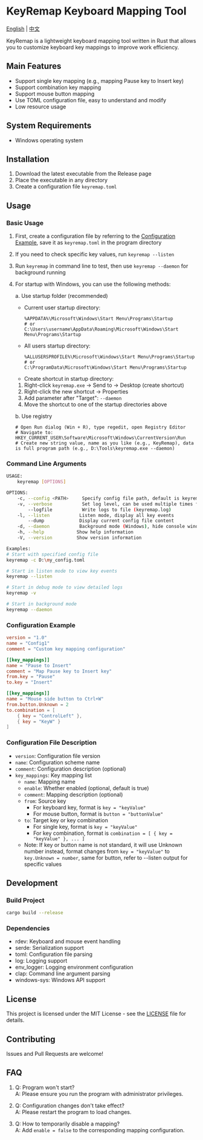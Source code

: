 # KeyRemap Keyboard Mapping Tool

[English](README_en.md) | [中文](README.md)

KeyRemap is a lightweight keyboard mapping tool written in Rust that allows you to customize keyboard key mappings to improve work efficiency.

## Main Features

- Support single key mapping (e.g., mapping Pause key to Insert key)
- Support combination key mapping
- Support mouse button mapping
- Use TOML configuration file, easy to understand and modify
- Low resource usage

## System Requirements

- Windows operating system

## Installation

1. Download the latest executable from the Release page
2. Place the executable in any directory
3. Create a configuration file `keyremap.toml`

## Usage

### Basic Usage

1. First, create a configuration file by referring to the [Configuration Example](#configuration-example), save it as `keyremap.toml` in the program directory
2. If you need to check specific key values, run `keyremap --listen`
3. Run `keyremap` in command line to test, then use `keyremap --daemon` for background running
4. For startup with Windows, you can use the following methods:

   a. Use startup folder (recommended)
      - Current user startup directory:
        ```
        %APPDATA%\Microsoft\Windows\Start Menu\Programs\Startup
        # or
        C:\Users\username\AppData\Roaming\Microsoft\Windows\Start Menu\Programs\Startup
        ```
      - All users startup directory:
        ```
        %ALLUSERSPROFILE%\Microsoft\Windows\Start Menu\Programs\Startup
        # or
        C:\ProgramData\Microsoft\Windows\Start Menu\Programs\Startup
        ```
      - Create shortcut in startup directory:
      1. Right-click `keyremap.exe` -> Send to -> Desktop (create shortcut)
      2. Right-click the new shortcut -> Properties
      3. Add parameter after "Target": `--daemon`
      4. Move the shortcut to one of the startup directories above

   b. Use registry
      ```
      # Open Run dialog (Win + R), type regedit, open Registry Editor
      # Navigate to: HKEY_CURRENT_USER\Software\Microsoft\Windows\CurrentVersion\Run
      # Create new string value, name as you like (e.g., KeyRemap), data is full program path (e.g., D:\Tools\keyremap.exe --daemon)
      ```

### Command Line Arguments

```bash
USAGE:
    keyremap [OPTIONS]

OPTIONS:
    -c, --config <PATH>     Specify config file path, default is keyremap.toml in program directory
    -v, --verbose           Set log level, can be used multiple times for more detail, e.g., -v or -vv
        --logfile           Write logs to file (keyremap.log)
    -l, --listen           Listen mode, display all key events
        --dump             Display current config file content
    -d, --daemon           Background mode (Windows), hide console window
    -h, --help            Show help information
    -V, --version         Show version information

Examples:
# Start with specified config file
keyremap -c D:\my_config.toml

# Start in listen mode to view key events
keyremap --listen

# Start in debug mode to view detailed logs
keyremap -v

# Start in background mode
keyremap --daemon
```

### Configuration Example

```toml
version = "1.0"
name = "Config1"
comment = "Custom key mapping configuration"

[[key_mappings]]
name = "Pause to Insert"
comment = "Map Pause key to Insert key"
from.key = "Pause"
to.key = "Insert"

[[key_mappings]]
name = "Mouse side button to Ctrl+W"
from.button.Unknown = 2
to.combination = [
    { key = "ControlLeft" },
    { key = "KeyW" }
]
```

### Configuration File Description

- `version`: Configuration file version
- `name`: Configuration scheme name
- `comment`: Configuration description (optional)
- `key_mappings`: Key mapping list
  - `name`: Mapping name
  - `enable`: Whether enabled (optional, default is true)
  - `comment`: Mapping description (optional)
  - `from`: Source key
      - For keyboard key, format is `key = "keyValue"`
      - For mouse button, format is `button = "buttonValue"`
  - `to`: Target key or key combination
      - For single key, format is `key = "keyValue"`
      - For key combination, format is `combination = [ { key = "keyValue" }, ... ]`
  - Note: If key or button name is not standard, it will use Unknown number instead, format changes from `key = "keyValue"` to `key.Unknown = number`, same for button, refer to --listen output for specific values

## Development

### Build Project

```bash
cargo build --release
```

### Dependencies

- rdev: Keyboard and mouse event handling
- serde: Serialization support
- toml: Configuration file parsing
- log: Logging support
- env_logger: Logging environment configuration
- clap: Command line argument parsing
- windows-sys: Windows API support

## License

This project is licensed under the MIT License - see the [LICENSE](LICENSE) file for details.

## Contributing

Issues and Pull Requests are welcome!

## FAQ

1. Q: Program won't start?  
   A: Please ensure you run the program with administrator privileges.

2. Q: Configuration changes don't take effect?  
   A: Please restart the program to load changes.

3. Q: How to temporarily disable a mapping?  
   A: Add `enable = false` to the corresponding mapping configuration.
